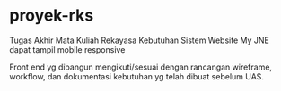 # proyek-rks
Tugas Akhir Mata Kuliah Rekayasa Kebutuhan Sistem
Website My JNE dapat tampil mobile responsive

Front end yg dibangun mengikuti/sesuai dengan rancangan wireframe, workflow, dan dokumentasi kebutuhan yg telah dibuat sebelum UAS.
